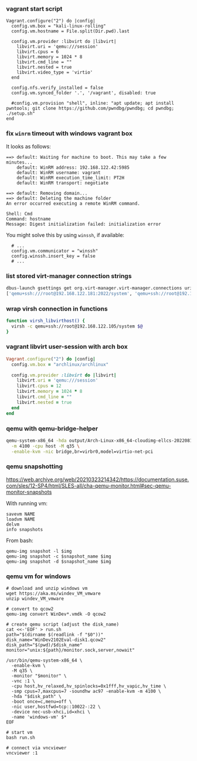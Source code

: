 ### vagrant start script

```
Vagrant.configure("2") do |config|
  config.vm.box = "kali-linux-rolling"
  config.vm.hostname = File.split(Dir.pwd).last

  config.vm.provider :libvirt do |libvirt|
    libvirt.uri = 'qemu:///session'
    libvirt.cpus = 6
    libvirt.memory = 1024 * 8
    libvirt.cmd_line = ""
    libvirt.nested = true
    libvirt.video_type = 'virtio'
  end

  config.nfs.verify_installed = false
  config.vm.synced_folder '.', '/vagrant', disabled: true

  #config.vm.provision "shell", inline: "apt update; apt install pwntools; git clone https://github.com/pwndbg/pwndbg; cd pwndbg; ./setup.sh"
end
```

### fix `winrm` timeout with windows vagrant box

It looks as follows:

```
==> default: Waiting for machine to boot. This may take a few minutes...
    default: WinRM address: 192.168.122.42:5985
    default: WinRM username: vagrant
    default: WinRM execution_time_limit: PT2H
    default: WinRM transport: negotiate

==> default: Removing domain...
==> default: Deleting the machine folder
An error occurred executing a remote WinRM command.

Shell: Cmd
Command: hostname
Message: Digest initialization failed: initialization error
```

You might solve this by using `winssh`, if available:

```
  # ...
  config.vm.communicator = "winssh"
  config.winssh.insert_key = false
  # ...
```

### list stored virt-manager connection strings

```bash
dbus-launch gsettings get org.virt-manager.virt-manager.connections uris
['qemu+ssh:///root@192.168.122.181:2022/system', 'qemu+ssh://root@192.168.122.196/system?keyfile=id_rsa', 'qemu:///session']
```

### wrap virsh connection in functions

```bash
function virsh_libvirthost() { 
  virsh -c qemu+ssh://root@192.168.122.105/system $@
}
```

### vagrant libvirt user-session with arch box

```ruby
Vagrant.configure("2") do |config|
  config.vm.box = "archlinux/archlinux"

  config.vm.provider :libvirt do |libvirt|
    libvirt.uri = 'qemu:///session'
    libvirt.cpus = 12
    libvirt.memory = 1024 * 8
    libvirt.cmd_line = ""
    libvirt.nested = true
  end
end
```

### qemu with qemu-bridge-helper
```bash
qemu-system-x86_64 -hda output/Arch-Linux-x86_64-cloudimg-ellcs-20220818.0.qcow2 \
  -m 4100 -cpu host -M q35 \
  -enable-kvm -nic bridge,br=virbr0,model=virtio-net-pci
```

### qemu snapshotting

https://web.archive.org/web/20210323214342/https://documentation.suse.com/sles/12-SP4/html/SLES-all/cha-qemu-monitor.html#sec-qemu-monitor-snapshots

With running vm:

```
savevm NAME
loadvm NAME
delvm
info snapshots 
```

From bash:

```
qemu-img snapshot -l $img
qemu-img snapshot -c $snapshot_name $img
qemu-img snapshot -d $snapshot_name $img
```

### qemu vm for windows

```
# download and unzip windows vm
wget https://aka.ms/windev_VM_vmware
unzip windev_VM_vmware

# convert to qcow2
qemu-img convert WinDev*.vmdk -O qcow2 

# create qemu script (adjust the disk_name)
cat <<-'EOF' > run.sh
path="$(dirname $(readlink -f "$0"))"
disk_name="WinDev2102Eval-disk1.qcow2"
disk_path="$(pwd)/$disk_name"
monitor="unix:${path}/monitor.sock,server,nowait"

/usr/bin/qemu-system-x86_64 \
  -enable-kvm \
  -M q35 \
  -monitor "$monitor" \
  -vnc :1 \
  -cpu host,hv_relaxed,hv_spinlocks=0x1fff,hv_vapic,hv_time \
  -smp cpus=7,maxcpus=7 -soundhw ac97 -enable-kvm -m 4100 \
  -hda "$disk_path" \
  -boot once=c,menu=off \
  -nic user,hostfwd=tcp::10022-:22 \
  -device nec-usb-xhci,id=xhci \
  -name 'windows-vm' $*
EOF

# start vm
bash run.sh

# connect via vncviewer
vncviewer :1
```
